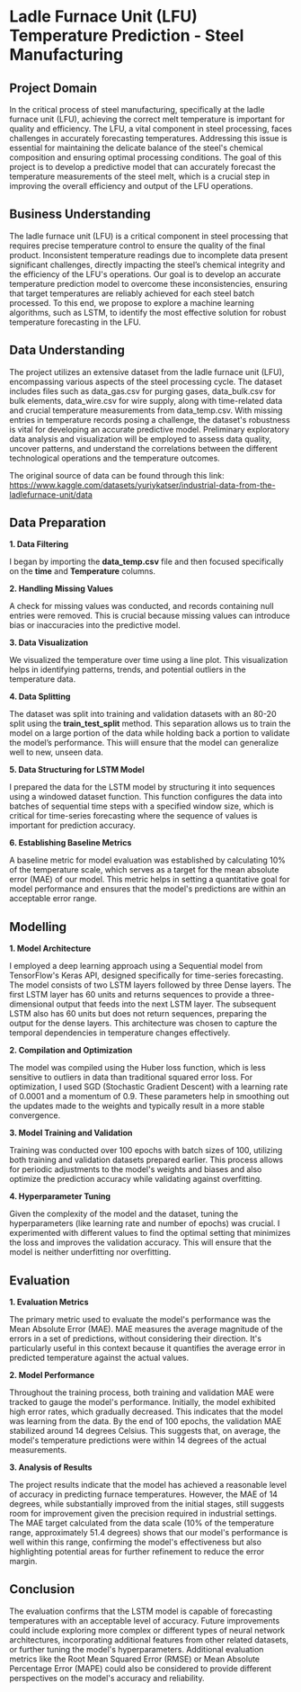 
# Ladle Furnace Unit (LFU) Temperature Prediction - Steel Manufacturing

## Project Domain

In the critical process of steel manufacturing, specifically at the ladle furnace unit (LFU), achieving the correct melt temperature is important for quality and efficiency. The LFU, a vital component in steel processing, faces challenges in accurately forecasting temperatures. Addressing this issue is essential for maintaining the delicate balance of the steel's chemical composition and ensuring optimal processing conditions. The goal of this project is to develop a predictive model that can accurately forecast the temperature measurements of the steel melt, which is a crucial step in improving the overall efficiency and output of the LFU operations.
## Business Understanding

The ladle furnace unit (LFU) is a critical component in steel processing that requires precise temperature control to ensure the quality of the final product. Inconsistent temperature readings due to incomplete data present significant challenges, directly impacting the steel’s chemical integrity and the efficiency of the LFU's operations. Our goal is to develop an accurate temperature prediction model to overcome these inconsistencies, ensuring that target temperatures are reliably achieved for each steel batch processed. To this end, we propose to explore a machine learning algorithms, such as LSTM, to identify the most effective solution for robust temperature forecasting in the LFU.
## Data Understanding

The project utilizes an extensive dataset from the ladle furnace unit (LFU), encompassing various aspects of the steel processing cycle. The dataset includes files such as data_gas.csv for purging gases, data_bulk.csv for bulk elements, data_wire.csv for wire supply, along with time-related data and crucial temperature measurements from data_temp.csv. With missing entries in temperature records posing a challenge, the dataset's robustness is vital for developing an accurate predictive model. Preliminary exploratory data analysis and visualization will be employed to assess data quality, uncover patterns, and understand the correlations between the different technological operations and the temperature outcomes.

The original source of data can be found through this link:
https://www.kaggle.com/datasets/yuriykatser/industrial-data-from-the-ladlefurnace-unit/data


## Data Preparation

**1. Data Filtering**

I began by importing the **data_temp.csv** file and then focused specifically on the **time** and **Temperature** columns. 


**2. Handling Missing Values**

A check for missing values was conducted, and records containing null entries were removed. This is crucial because missing values can introduce bias or inaccuracies into the predictive model.

**3. Data Visualization**

We visualized the temperature over time using a line plot. This visualization helps in identifying patterns, trends, and potential outliers in the temperature data. 

**4. Data Splitting**

The dataset was split into training and validation datasets with an 80-20 split using the **train_test_split** method. This separation allows us to train the model on a large portion of the data while holding back a portion to validate the model’s performance. This wiill ensure that the model can generalize well to new, unseen data.

**5. Data Structuring for LSTM Model**

I prepared the data for the LSTM model by structuring it into sequences using a windowed dataset function. This function configures the data into batches of sequential time steps with a specified window size, which is critical for time-series forecasting where the sequence of values is important for prediction accuracy.

**6. Establishing Baseline Metrics**

A baseline metric for model evaluation was established by calculating 10% of the temperature scale, which serves as a target for the mean absolute error (MAE) of our model. This metric helps in setting a quantitative goal for model performance and ensures that the model's predictions are within an acceptable error range.




## Modelling

**1. Model Architecture**

I employed a deep learning approach using a Sequential model from TensorFlow's Keras API, designed specifically for time-series forecasting. The model consists of two LSTM layers followed by three Dense layers. The first LSTM layer has 60 units and returns sequences to provide a three-dimensional output that feeds into the next LSTM layer. The subsequent LSTM also has 60 units but does not return sequences, preparing the output for the dense layers. This architecture was chosen to capture the temporal dependencies in temperature changes effectively.

**2. Compilation and Optimization**

The model was compiled using the Huber loss function, which is less sensitive to outliers in data than traditional squared error loss. For optimization, I used SGD (Stochastic Gradient Descent) with a learning rate of 0.0001 and a momentum of 0.9. These parameters help in smoothing out the updates made to the weights and typically result in a more stable convergence.

**3. Model Training and Validation**

Training was conducted over 100 epochs with batch sizes of 100, utilizing both training and validation datasets prepared earlier. This process allows for periodic adjustments to the model's weights and biases and also optimize the prediction accuracy while validating against overfitting.

**4. Hyperparameter Tuning**

Given the complexity of the model and the dataset, tuning the hyperparameters (like learning rate and number of epochs) was crucial. I experimented with different values to find the optimal setting that minimizes the loss and improves the validation accuracy. This will ensure that the model is neither underfitting nor overfitting.

## Evaluation

**1. Evaluation Metrics**

The primary metric used to evaluate the model's performance was the Mean Absolute Error (MAE). MAE measures the average magnitude of the errors in a set of predictions, without considering their direction. It's particularly useful in this context because it quantifies the average error in predicted temperature against the actual values.

**2. Model Performance**

Throughout the training process, both training and validation MAE were tracked to gauge the model's performance. Initially, the model exhibited high error rates, which gradually decreased. This indicates that the model was learning from the data. By the end of 100 epochs, the validation MAE stabilized around 14 degrees Celsius. This suggests that, on average, the model's temperature predictions were within 14 degrees of the actual measurements.

**3. Analysis of Results**

The project results indicate that the model has achieved a reasonable level of accuracy in predicting furnace temperatures. However, the MAE of 14 degrees, while substantially improved from the initial stages, still suggests room for improvement given the precision required in industrial settings. The MAE target calculated from the data scale (10% of the temperature range, approximately 51.4 degrees) shows that our model's performance is well within this range, confirming the model's effectiveness but also highlighting potential areas for further refinement to reduce the error margin.






## Conclusion

The evaluation confirms that the LSTM model is capable of forecasting temperatures with an acceptable level of accuracy. Future improvements could include exploring more complex or different types of neural network architectures, incorporating additional features from other related datasets, or further tuning the model's hyperparameters. Additional evaluation metrics like the Root Mean Squared Error (RMSE) or Mean Absolute Percentage Error (MAPE) could also be considered to provide different perspectives on the model's accuracy and reliability.
